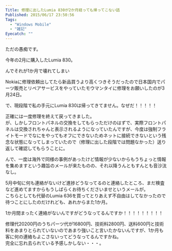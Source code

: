 ```yaml
---
Title: 修理に出したLumia 830が2か月経っても帰ってこない話
Published: 2015/06/17 23:50:56
Tags:
  - "Windows Mobile"
  - "雑記"
Eyecatch: ""
---
```

ただの愚痴です。  

今年の2月に購入したLumia 830。  
<?# EmbedLink "http://blog.thty.net/entry/2015/02/19/005930" /?>

んでそれが1か月で壊れてしまい  

<?# EmbedLink "http://blog.thty.net/entry/2015/03/22/004132" /?>

Nokiaに修理依頼出してたら新品買うより高くつきそうだったので日本国内でパーツ販売とリペアサービスをやっていたモウマンタイに修理をお願いしたのが3月24日。  

<?# EmbedLink "http://blog.thty.net/entry/2015/03/24/233307" /?>

で、現段階で私の手元にLumia 830は帰ってきてません。なぜだ！！！！！  

正確には一度修理を終えて戻ってきました。  
が、しかしフロントパネルの交換をしてもらっただけのはずで、実際フロントパネルは交換されちゃんと表示されるようになっていたんですが、今度は強制フライトモードでなにをやってもオフにできないためネットに接続できないという残念な状態になってしまっていたので（修理に出した段階では問題なかった）送り返して確認してもらうことに。  


んで、一度は海外で同様の事例があったけど情報が少ないからもうちょっと情報を集めますという趣旨のメールが来たものの、それ以降うんともすんとも音沙汰なし。  

5月中旬に何も連絡がないけど進捗どうなってるのと連絡したところ、まだ検査など進めてますからもうしばらくお待ちくださいませというメールが。  
こちらとしても代替のLumia 636を買ってとりあえず不自由はしてなかったので待つことにしたのだけれども、あれからまた1か月。  

1か月間まったく連絡がないんですがどうなってるんですか！！！！！！！！！

修理代20200円のうちパーツ代が16800円、技術料2800円、送料600円と技術料をあまりとられていないのであまり強いこと言いたかないんですが、1か月も客に何の連絡もよこさないってどうなってるんですかね。  
完全に忘れ去られている予感しかしない・・・。